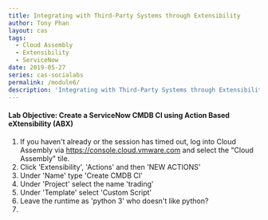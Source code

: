 ```yaml
---
title: Integrating with Third-Party Systems through Extensibility
author: Tony Phan
layout: cas
tags:
  - Cloud Assembly
  - Extensibility
  - ServiceNow
date: 2019-05-27
series: cas-socialabs
permalink: /module6/
description: 'Integrating with Third-Party Systems through Extensibility'
---
```


#### Lab Objective: Create a ServiceNow CMDB CI using Action Based eXtensibility (ABX)
1.  If you haven't already or the session has timed out, log into Cloud Assembly via <https://console.cloud.vmware.com> and select the "Cloud Assembly" tile.
2.  Click 'Extensibility', 'Actions' and then 'NEW ACTIONS'
3.  Under 'Name' type 'Create CMDB CI'
4.  Under 'Project' select the name 'trading'
5.  Under 'Template' select 'Custom Script'
6.  Leave the runtime as 'python 3' who doesn't like python?
7.  
